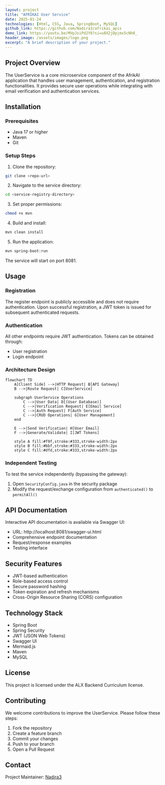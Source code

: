 ```yaml
---
layout: project
title: "AFRIKAI User Service"
date: 2025-01-24
technologies: [Html, CSS, Java, SpringBoot, MySQL]
github_link: https://github.com/Nadira3/afrikai_apis
demo_link: https://youtu.be/MVpJsiPd2Y8?si=u8X2jDpjmx5cNh8_
header_image: /assets/images/logo.png
excerpt: "A brief description of your project."
---
```

## Project Overview
The UserService is a core microservice component of the AfrikAI application that handles user management, authentication, and registration functionalities. It provides secure user operations while integrating with email verification and authentication services.

## Installation

### Prerequisites
- Java 17 or higher
- Maven
- Git

### Setup Steps

1. Clone the repository:
```bash
git clone <repo-url>
```

2. Navigate to the service directory:
```bash
cd <service-registry-directory>
```

3. Set proper permissions:
```bash
chmod +x mvn
```

4. Build and install:
```bash
mvn clean install
```

5. Run the application:
```bash
mvn spring-boot:run
```

The service will start on port 8081.

## Usage

### Registration
The register endpoint is publicly accessible and does not require authentication. Upon successful registration, a JWT token is issued for subsequent authenticated requests.

### Authentication
All other endpoints require JWT authentication. Tokens can be obtained through:
- User registration
- Login endpoint

### Architecture Design
```mermaid
flowchart TD
    A[Client Side] -->|HTTP Request| B[API Gateway]
    B -->|Route Request| C[UserService]
    
    subgraph UserService Operations
        C -->|User Data| D[(User Database)]
        C -->|Verification Request| E[Email Service]
        C -->|Auth Request| F[Auth Service]
        C -->|CRUD Operations| G[User Management]
    end
    
    E -->|Send Verification| H[User Email]
    F -->|Generate/Validate| I[JWT Tokens]
    
    style A fill:#f9f,stroke:#333,stroke-width:2px
    style B fill:#bbf,stroke:#333,stroke-width:2px
    style C fill:#dfd,stroke:#333,stroke-width:2px
```

### Independent Testing
To test the service independently (bypassing the gateway):
1. Open `SecurityConfig.java` in the security package
2. Modify the request/exchange configuration from `authenticated()` to `permitAll()`

## API Documentation
Interactive API documentation is available via Swagger UI:
- URL: http://localhost:8081/swagger-ui.html
- Comprehensive endpoint documentation
- Request/response examples
- Testing interface

## Security Features
- JWT-based authentication
- Role-based access control
- Secure password hashing
- Token expiration and refresh mechanisms
- Cross-Origin Resource Sharing (CORS) configuration

## Technology Stack
- Spring Boot
- Spring Security
- JWT (JSON Web Tokens)
- Swagger UI
- Mermaid.js
- Maven
- MySQL

## License
This project is licensed under the ALX Backend Curriculum license.

## Contributing
We welcome contributions to improve the UserService. Please follow these steps:

1. Fork the repository
2. Create a feature branch
3. Commit your changes
4. Push to your branch
5. Open a Pull Request

## Contact
Project Maintainer: [Nadira3](https://github.com/Nadira3)
